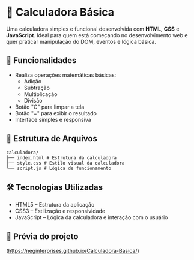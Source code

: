 # 🧮 Calculadora Básica

Uma calculadora simples e funcional desenvolvida com **HTML**, **CSS** e **JavaScript**. Ideal para quem está começando no desenvolvimento web e quer praticar manipulação do DOM, eventos e lógica básica.

## 🚀 Funcionalidades

- Realiza operações matemáticas básicas:
    - Adição
    - Subtração
    - Multiplicação
    - Divisão
- Botão "C" para limpar a tela
- Botão "=" para exibir o resultado
- Interface simples e responsiva

## 📁 Estrutura de Arquivos

```
calculadora/ 
├── index.html # Estrutura da calculadora 
├── style.css # Estilo visual da calculadora 
└── script.js # Lógica de funcionamento
```

## 🛠 Tecnologias Utilizadas

- HTML5 – Estrutura da aplicação
- CSS3 – Estilização e responsividade
- JavaScript – Lógica da calculadora e interação com o usuário

## 📸 Prévia do projeto

(https://neginterprises.github.io/Calculadora-Basica/)